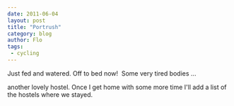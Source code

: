 ```yaml
---
date: 2011-06-04
layout: post
title: "Portrush"
category: blog
author: Flo
tags:
 - cycling
---
```


Just fed and watered. Off to bed now!  Some very tired bodies ...

another lovely hostel.
Once I get home with some more time I'll add a list of the hostels where we stayed.
